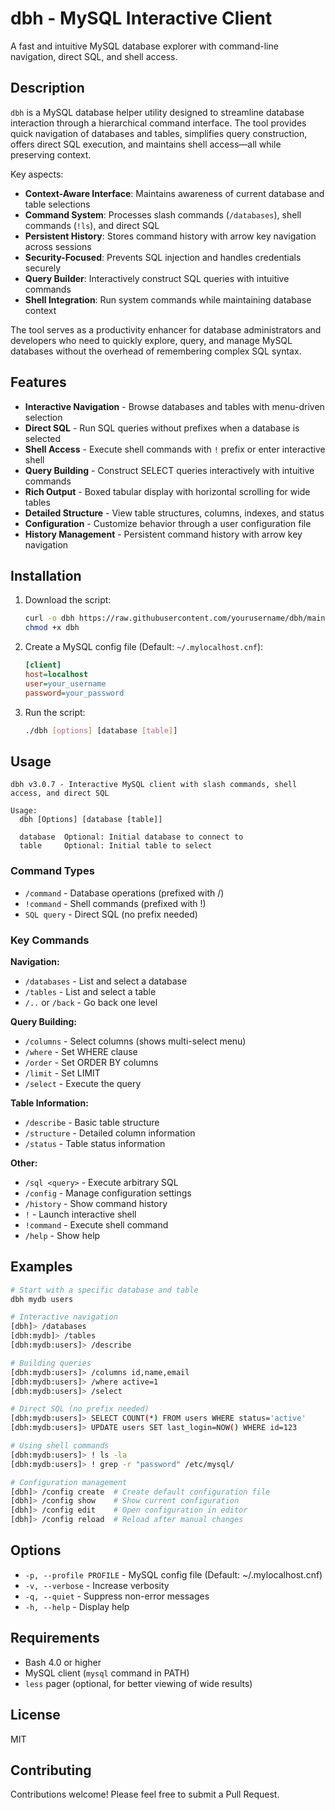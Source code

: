 # dbh - MySQL Interactive Client

A fast and intuitive MySQL database explorer with command-line navigation, direct SQL, and shell access.

## Description

`dbh` is a MySQL database helper utility designed to streamline database interaction through a hierarchical command interface. The tool provides quick navigation of databases and tables, simplifies query construction, offers direct SQL execution, and maintains shell access—all while preserving context.

Key aspects:
- **Context-Aware Interface**: Maintains awareness of current database and table selections
- **Command System**: Processes slash commands (`/databases`), shell commands (`!ls`), and direct SQL
- **Persistent History**: Stores command history with arrow key navigation across sessions
- **Security-Focused**: Prevents SQL injection and handles credentials securely
- **Query Builder**: Interactively construct SQL queries with intuitive commands
- **Shell Integration**: Run system commands while maintaining database context

The tool serves as a productivity enhancer for database administrators and developers who need to quickly explore, query, and manage MySQL databases without the overhead of remembering complex SQL syntax.

## Features

- **Interactive Navigation** - Browse databases and tables with menu-driven selection
- **Direct SQL** - Run SQL queries without prefixes when a database is selected
- **Shell Access** - Execute shell commands with `!` prefix or enter interactive shell
- **Query Building** - Construct SELECT queries interactively with intuitive commands
- **Rich Output** - Boxed tabular display with horizontal scrolling for wide tables
- **Detailed Structure** - View table structures, columns, indexes, and status
- **Configuration** - Customize behavior through a user configuration file
- **History Management** - Persistent command history with arrow key navigation

## Installation

1. Download the script:
   ```bash
   curl -o dbh https://raw.githubusercontent.com/yourusername/dbh/main/dbh
   chmod +x dbh
   ```

2. Create a MySQL config file (Default: `~/.mylocalhost.cnf`):
   ```ini
   [client]
   host=localhost
   user=your_username
   password=your_password
   ```

3. Run the script:
   ```bash
   ./dbh [options] [database [table]]
   ```

## Usage

```
dbh v3.0.7 - Interactive MySQL client with slash commands, shell access, and direct SQL

Usage:
  dbh [Options] [database [table]]

  database  Optional: Initial database to connect to
  table     Optional: Initial table to select
```

### Command Types

- `/command` - Database operations (prefixed with /)
- `!command` - Shell commands (prefixed with !)
- `SQL query` - Direct SQL (no prefix needed)

### Key Commands

**Navigation:**
- `/databases` - List and select a database
- `/tables` - List and select a table
- `/..` or `/back` - Go back one level

**Query Building:**
- `/columns` - Select columns (shows multi-select menu)
- `/where` - Set WHERE clause
- `/order` - Set ORDER BY columns
- `/limit` - Set LIMIT
- `/select` - Execute the query

**Table Information:**
- `/describe` - Basic table structure
- `/structure` - Detailed column information
- `/status` - Table status information

**Other:**
- `/sql <query>` - Execute arbitrary SQL
- `/config` - Manage configuration settings
- `/history` - Show command history
- `!` - Launch interactive shell
- `!command` - Execute shell command
- `/help` - Show help

## Examples

```bash
# Start with a specific database and table
dbh mydb users

# Interactive navigation
[dbh]> /databases
[dbh:mydb]> /tables
[dbh:mydb:users]> /describe

# Building queries
[dbh:mydb:users]> /columns id,name,email
[dbh:mydb:users]> /where active=1
[dbh:mydb:users]> /select

# Direct SQL (no prefix needed)
[dbh:mydb:users]> SELECT COUNT(*) FROM users WHERE status='active'
[dbh:mydb:users]> UPDATE users SET last_login=NOW() WHERE id=123

# Using shell commands
[dbh:mydb:users]> ! ls -la
[dbh:mydb:users]> ! grep -r "password" /etc/mysql/

# Configuration management
[dbh]> /config create  # Create default configuration file
[dbh]> /config show    # Show current configuration
[dbh]> /config edit    # Open configuration in editor
[dbh]> /config reload  # Reload after manual changes
```

## Options

- `-p, --profile PROFILE` - MySQL config file (Default: ~/.mylocalhost.cnf)
- `-v, --verbose` - Increase verbosity
- `-q, --quiet` - Suppress non-error messages
- `-h, --help` - Display help

## Requirements

- Bash 4.0 or higher
- MySQL client (`mysql` command in PATH)
- `less` pager (optional, for better viewing of wide results)

## License

MIT

## Contributing

Contributions welcome! Please feel free to submit a Pull Request.